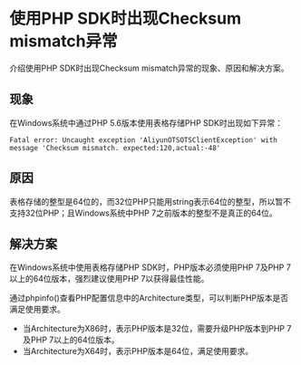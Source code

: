 # 使用PHP SDK时出现Checksum mismatch异常

介绍使用PHP SDK时出现Checksum mismatch异常的现象、原因和解决方案。

## 现象

在Windows系统中通过PHP 5.6版本使用表格存储PHP SDK时出现如下异常：

```
Fatal error: Uncaught exception 'AliyunOTSOTSClientException' with message 'Checksum mismatch. expected:120,actual:-48'
```

## 原因

表格存储的整型是64位的，而32位PHP只能用string表示64位的整型，所以暂不支持32位PHP；且Windows系统中PHP 7之前版本的整型不是真正的64位。

## 解决方案

在Windows系统中使用表格存储PHP SDK时，PHP版本必须使用PHP 7及PHP 7以上的64位版本，强烈建议使用PHP 7以获得最佳性能。

通过phpinfo\(\)查看PHP配置信息中的Architecture类型，可以判断PHP版本是否满足使用要求。

-   当Architecture为X86时，表示PHP版本是32位，需要升级PHP版本到PHP 7及PHP 7以上的64位版本。
-   当Architecture为X64时，表示PHP版本是64位，满足使用要求。

